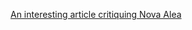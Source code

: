 [An interesting article critiquing Nova Alea](https://killscreen.com/previously/articles/nova-alea-criticizes-state-urban-housing-pulls-punches/)